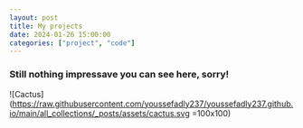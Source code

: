 ```yaml
---
layout: post
title: My projects
date: 2024-01-26 15:00:00
categories: ["project", "code"]
---
```


### Still nothing impressave you can see here, sorry!
![Cactus](https://raw.githubusercontent.com/youssefadly237/youssefadly237.github.io/main/all_collections/_posts/assets/cactus.svg =100x100)
